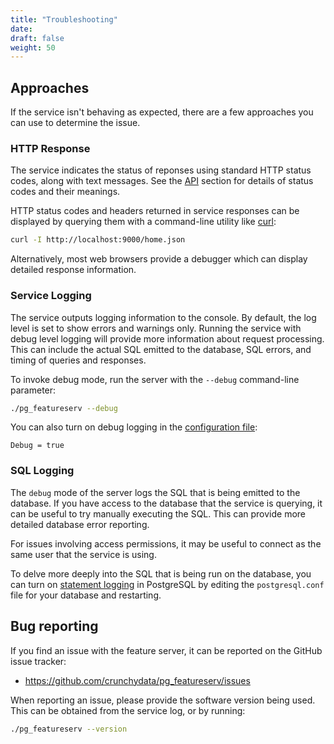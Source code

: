 ```yaml
---
title: "Troubleshooting"
date:
draft: false
weight: 50
---
```


## Approaches

If the service isn't behaving as expected, there are a few approaches you can use to determine the issue.

### HTTP Response

The service indicates the status of reponses using standard HTTP status codes,
along with text messages.  See the [API](/usage/api/) section
for details of status codes and their meanings.

HTTP status codes and headers returned in service responses can be displayed
by querying them with a command-line utility like [curl](https://curl.haxx.se/):
```sh
curl -I http://localhost:9000/home.json
```
Alternatively, most web browsers provide a debugger which can display detailed response information.

### Service Logging

The service outputs logging information to the console.
By default, the log level is set to show errors and warnings only.
Running the service with debug level logging will
provide more information about request processing.
This can include the actual SQL emitted to the database,
SQL errors, and timing of queries and responses.

To invoke debug mode, run the server with the `--debug` command-line parameter:
```sh
./pg_featureserv --debug
```
You can also turn on debug logging in the [configuration file](/installation/configuration/):
```
Debug = true
```

### SQL Logging

The `debug` mode of the server logs the SQL that is being emitted to the database.
If you have access to the database that the service is querying, it can
be useful to try manually executing the SQL.
This can provide more detailed database error reporting.

For issues involving access permissions, it may be useful to
connect as the same user that the service is using.

To delve more deeply into the SQL that is being run on the database, you can turn on [statement logging](https://www.postgresql.org/docs/current/runtime-config-logging.html#GUC-LOG-STATEMENT) in PostgreSQL by editing the `postgresql.conf` file for your database and restarting.

## Bug reporting

If you find an issue with the feature server, it can be reported on the GitHub issue tracker:

* https://github.com/crunchydata/pg_featureserv/issues

When reporting an issue, please provide the software version being used.
This can be obtained from the service log, or by running:
```sh
./pg_featureserv --version
```
